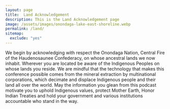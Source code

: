 ```yaml
---
layout: page
title:  Land Acknowledgement
description: This is the Land Acknowledgement page
image: /assets/images/onondaga-lake-east-shoreline.webp
permalink: /land/
sitemap:
  exclude: "yes"
---
```


We begin by acknowledging with respect the Onondaga Nation, Central Fire of the Haudenosaunee Confederacy, on whose ancestral lands we now inhabit. Wherever you are located be aware of the Indigenous Peoples on whose lands you reside. We are mindful that the technology that makes this conference possible comes from the mineral extraction by multinational corporations, which decimate and displace Indigenous people and their land all over the world. May the information you glean from this podcast motivate you to uphold Indigenous values, protect Mother Earth, Honor Indian Treaties and hold your government and various institutions accountable who stand in the way.